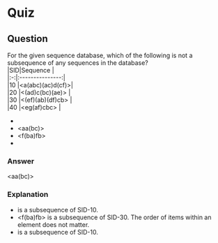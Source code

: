 Quiz
====  

Question
--------  
For the given sequence database, which of the following is not a subsequence of any sequences in the database?  
|SID|Sequence         |  
|:-:|:---------------:|  
|10 |<a(abc)(ac)d(cf)>|  
|20 |<(ad)c(bc)(ae)>  |  
|30 |<(ef)(ab)(df)cb> |  
|40 |<eg(af)cbc>      |  
* <accc>  
* <aa(bc)>  
* <f(ba)fb>  
* <abcd>  

### Answer  
<aa(bc)>  

### Explanation  
* <accc> is a subsequence of SID-10.  
* <f(ba)fb> is a subsequence of SID-30. The order of items within an element does not matter.
* <abcd> is a subsequence of SID-10.
